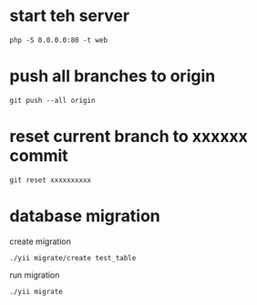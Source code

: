 # start teh server

    php -S 0.0.0.0:80 -t web

# push all branches to origin
    
    git push --all origin

# reset current branch to xxxxxx commit

    git reset xxxxxxxxxx

# database migration
create migration

    ./yii migrate/create test_table

run migration

    ./yii migrate